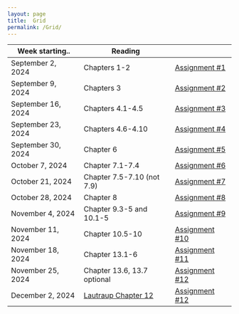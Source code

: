 ```yaml
---
layout: page
title:  Grid
permalink: /Grid/
---
```


|Week starting..   | Reading | |
|------------------|-------------------------------------------------------------------------------------------------------------------------------|---------------------------|
| September 2, 2024 | Chapters 1-2 | [Assignment #1](/PhysH308/assignments/wk1) |
| September 9, 2024 | Chapters 3 | [Assignment #2](/PhysH308/assignments/wk2) |
| September 16, 2024 | Chapters 4.1-4.5 | [Assignment #3](/PhysH308/assignments/wk3) |
| September 23, 2024 | Chapters 4.6-4.10 | [Assignment #4](/PhysH308/assignments/wk4) |
| September 30, 2024 | Chapter 6 | [Assignment #5](/PhysH308/assignments/wk5) |
| October 7, 2024 | Chapter 7.1-7.4 | [Assignment #6](/PhysH308/assignments/wk6) |
| October 21, 2024 | Chapter 7.5-7.10 (not 7.9) | [Assignment #7](/PhysH308/assignments/wk7) |
| October 28, 2024 | Chapter 8 | [Assignment #8](/PhysH308/assignments/wk8) |
| November 4, 2024 | Chapter 9.3-5 and 10.1-5 | [Assignment #9](/PhysH308/assignments/wk9) |
| November 11, 2024 | Chapter 10.5-10 | [Assignment #10](/PhysH308/assignments/wk10) |
| November 18, 2024 | Chapter 13.1-6 | [Assignment #11](/PhysH308/assignments/wk11) |
| November 25, 2024 | Chapter 13.6, 13.7 optional | [Assignment #12](/PhysH308/assignments/wk12) |
| December 2, 2024 | [Lautraup Chapter 12](https://tripod.haverford.edu/permalink/01TRI_INST/ndg42k/alma991019115797904921) | [Assignment #12](/PhysH308/assignments/wk12) |
